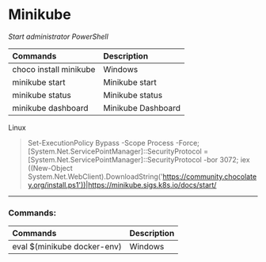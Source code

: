 # **Minikube**

*Start administrator PowerShell*

|Commands|Description|
|:--|:--|
|choco install minikube         |Windows|
|minikube start                 |Minikube start|
|minikube status                |Minikube status|
|minikube dashboard             |Minikube Dashboard|

Linux
> Set-ExecutionPolicy Bypass -Scope Process -Force; [System.Net.ServicePointManager]::SecurityProtocol = [System.Net.ServicePointManager]::SecurityProtocol -bor 3072; iex ((New-Object System.Net.WebClient).DownloadString('https://community.chocolatey.org/install.ps1'))|https://minikube.sigs.k8s.io/docs/start/

---

### **Commands:**

|Commands|Description|
|:--|:--|
|eval $(minikube docker-env)         |Windows|